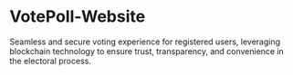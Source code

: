 # VotePoll-Website
Seamless and secure voting experience for registered users, leveraging blockchain technology to ensure trust, transparency, and convenience in the electoral process.

